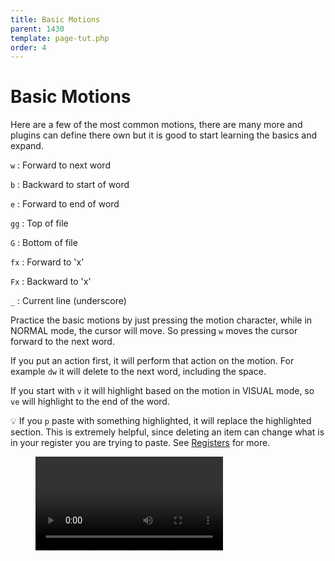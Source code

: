 ```yaml
---
title: Basic Motions
parent: 1430
template: page-tut.php
order: 4
---
```


# Basic Motions

Here are a few of the most common motions, there are many more and plugins can define there own but it is good to start learning the basics and expand.

`w`
: Forward to next word

`b`
: Backward to start of word

`e`
: Forward to end of word

`gg`
: Top of file

`G`
: Bottom of file

`fx`
: Forward to 'x'

`Fx`
: Backward to 'x'

`_`
: Current line (underscore)

Practice the basic motions by just pressing the motion character, while in NORMAL mode, the cursor will move. So pressing `w` moves the cursor forward to the next word.

If you put an action first, it will perform that action on the motion. For example `dw` it will delete to the next word, including the space.

If you start with `v` it will highlight based on the motion in VISUAL mode, so `ve` will highlight to the end of the word.

<span class="tip">💡</span> If you `p` paste with something highlighted, it will replace the highlighted section. This is extremely helpful, since deleting an item can change what is in your register you are trying to paste. See [Registers](/working-with-vim/registers/) for more.

<figure class="wp-block-video"><video controls src="https://mkaz.blog/wp-content/uploads/2019/03/copy-vis-paste.mp4"></video></figure>
